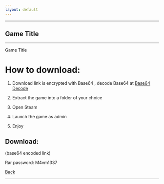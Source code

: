 ```yaml
---
layout: default
---
```


* * *

## Game Title

* * *

Game Title

# How to download:

1. Download link is encrypted with Base64 , decode Base64 at [Base64 Decode](https://www.base64decode.org/)

2. Extract the game into a folder of your choice

3. Open Steam

4. Launch the game as admin

5. Enjoy

## Download:

(base64 encoded link)

Rar password: M4vm1337

[Back](./)

* * *